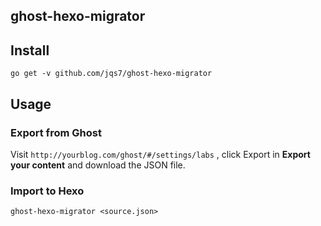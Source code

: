 ghost-hexo-migrator
---

## Install

`go get -v github.com/jqs7/ghost-hexo-migrator`

## Usage

### Export from Ghost

Visit `http://yourblog.com/ghost/#/settings/labs` , click Export in **Export your content** and download the JSON file.

### Import to Hexo

`ghost-hexo-migrator <source.json>`

